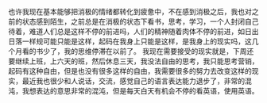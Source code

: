 也许我现在基本能够把消极的情绪都转化到疲惫中，不在感到消极之后，我也对之前的状态感到陌生，之前总是在消极的状态下看书，思考，学习，一个人封闭自己待着，难道人们总是这样不停的前进吗，人们的精神随着肉体不停的前进，如日出日落一样规可能只能是这样，起码在我身上只能是这样，是我身上的现实吗，这几个月看的书少了，我的思维停滞在以前了。
我现在需要接受的现实就是，下周还要继续上班，上六天的班，然后休息三天，我没法自由的思考，我只能思考营销，起码有这种自由，但是也没有很多这样的自由，我需要很多的努力去改变这样的现实，最近我也很少和人说话，交流，感觉自己的语言表达能力退步了，非常的混沌，我想表达的意思非常的混沌，但是每天白天有机会不停的看英语，使用英语。